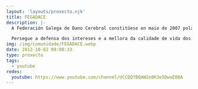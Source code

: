 ```yaml
---
layout: 'layouts/proxecto.njk'
title: FEGADACE
description: |-
  A Federación Galega de Dano Cerebral constitúese en maio de 2007 polas cinco asociacións de dano cerebral de Galicia: Adaceco na Coruña, Adace-Lugo en Lugo, Alento en Vigo, Renacer en Ourense e Sarela en Santiago.

  Persegue a defensa dos intereses e a mellora da calidade de vida dos galegos e galegas con dano cerebral e dos seus familiares. Pretende sensibilizar á sociedade en xeral con respecto á dimensión do problema, implicar ás institucións e cantas iniciativas se dirixan a resolver os problemas de rehabilitación, integración e normalización social.
img: /img/comunidade/FEGADACE.webp
date: 2012-10-02 09:08:33
type: proxecto
tags:
  - youtube
redes:
  youtube: https://www.youtube.com/channel/UCCQQfBQAW2e8K3e5DwoE00A
---
```

